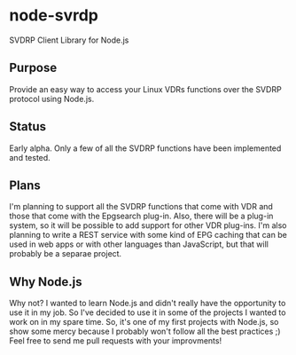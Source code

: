node-svrdp
==========

SVDRP Client Library for Node.js

## Purpose

Provide an easy way to access your Linux VDRs functions over the SVDRP
protocol using Node.js.

## Status

Early alpha. Only a few of all the SVDRP functions have been implemented
and tested.

## Plans
I'm planning to support all the SVDRP functions that come with VDR and those
that come with the Epgsearch plug-in. Also, there will be a plug-in system,
so it will be possible to add support for other VDR plug-ins. I'm also 
planning to write a REST service with some kind of EPG caching that can
be used in web apps or with other languages than JavaScript, but that will
probably be a separae project.

## Why Node.js

Why not? I wanted to learn Node.js and didn't really have the opportunity
to use it in my job. So I've decided to use it in some of the projects
I wanted to work on in my spare time. So, it's one of my first projects
with Node.js, so show some mercy because I probably won't follow all the 
best practices ;) Feel free to send me pull requests with your improvments!


